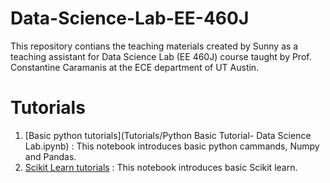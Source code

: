 # Data-Science-Lab-EE-460J
This repository contians the teaching materials created by Sunny as a teaching assistant for Data Science Lab (EE 460J) course taught by Prof. Constantine Caramanis at the ECE department of UT Austin.


# Tutorials
1. [Basic python tutorials](Tutorials/Python Basic Tutorial- Data Science Lab.ipynb) : This notebook introduces basic python cammands, Numpy and Pandas.
2. [Scikit Learn tutorials](Tutorials/Session_2_scikit_learn.ipynb) : This notebook introduces basic Scikit learn.
